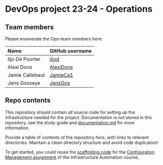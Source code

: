 # DevOps project 23-24 - Operations

## Team members

Please enumerate the Ops-team members here:

| Name            | GitHub username                           |
| :-------------- | :---------------------------------------- |
| Iljo De Poorter | [iljod](https://github.com/iljod)         |
| Alexi Dons      | [AlexiDons](https://github.com/AlexiDons) |
| Jamie Callebaut | [JamieCa1](https://github.com/JamieCa1)   |
| Jens Gosseye    | [JensGos](https://github.com/JensGos)     |

## Repo contents

This repository should contain _all_ source code for setting up the infrastructure needed for the project. Documentation is not stored in this repository, see the study guide and [documentation.md](documentation.md) for more information.

Provide a table of contents of the repository _here_, with links to relevant directories. Maintain a clean directory structure and avoid code duplication!

To get started, you could reuse the [scaffolding code](https://github.com/HoGentTIN/infra-labs/tree/main/vmlab) for the [Configuration Management assignment](https://github.com/HoGentTIN/infra-labs/blob/main/assignment/2-cfgmgmt.md) of the Infrastructure Automation course.
